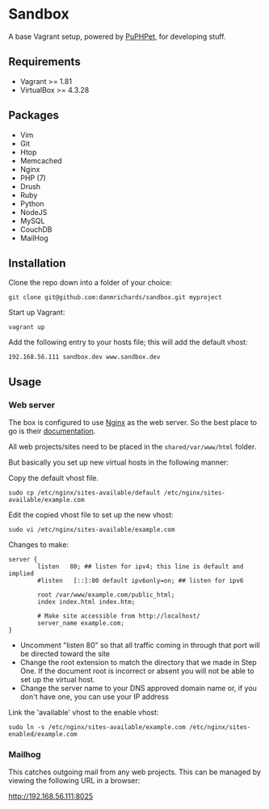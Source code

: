# Sandbox

A base Vagrant setup, powered by [PuPHPet](https://puphpet.com/), for developing stuff.

## Requirements

* Vagrant >= 1.81
* VirtualBox >= 4.3.28

## Packages

* Vim
* Git
* Htop
* Memcached
* Nginx
* PHP (7)
* Drush
* Ruby
* Python
* NodeJS
* MySQL
* CouchDB
* MailHog

## Installation

Clone the repo down into a folder of your choice:

```
git clone git@github.com:danmrichards/sandbox.git myproject
```

Start up Vagrant:

```
vagrant up
```

Add the following entry to your hosts file; this will add the default vhost:

```
192.168.56.111 sandbox.dev www.sandbox.dev
```

## Usage

### Web server

The box is configured to use [Nginx](http://nginx.org/) as the web server. So the best place to go is their [documentation](http://nginx.org/en/docs/).

All web projects/sites need to be placed in the `shared/var/www/html` folder.

But basically you set up new virtual hosts in the following manner:

Copy the default vhost file.
```
sudo cp /etc/nginx/sites-available/default /etc/nginx/sites-available/example.com
```

Edit the copied vhost file to set up the new vhost:

```
sudo vi /etc/nginx/sites-available/example.com
```

Changes to make:
```
server {
        listen   80; ## listen for ipv4; this line is default and implied
        #listen   [::]:80 default ipv6only=on; ## listen for ipv6

        root /var/www/example.com/public_html;
        index index.html index.htm;

        # Make site accessible from http://localhost/
        server_name example.com;
}
```

* Uncomment "listen 80" so that all traffic coming in through that port will be directed toward the site
* Change the root extension to match the directory that we made in Step One. If the document root is incorrect or absent you will not be able to set up the virtual host.
* Change the server name to your DNS approved domain name or, if you don't have one, you can use your IP address

Link the 'available' vhost to the enable vhost:

```
sudo ln -s /etc/nginx/sites-available/example.com /etc/nginx/sites-enabled/example.com
```


### Mailhog

This catches outgoing mail from any web projects. This can be managed by viewing the following URL in a browser:

http://192.168.56.111:8025
